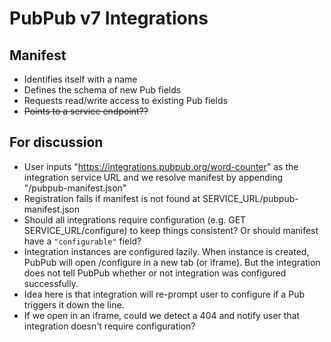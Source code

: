# PubPub v7 Integrations

## Manifest

- Identifies itself with a name
- Defines the schema of new Pub fields
- Requests read/write access to existing Pub fields
- ~~Points to a service endpoint??~~

## For discussion

- User inputs "https://integrations.pubpub.org/word-counter" as the integration service URL and we resolve manifest by appending "/pubpub-manifest.json"
- Registration fails if manifest is not found at SERVICE_URL/pubpub-manifest.json
- Should all integrations require configuration (e.g. GET SERVICE_URL/configure) to keep things consistent? Or should manifest have a `"configurable"` field?
- Integration instances are configured lazily. When instance is created, PubPub will open /configure in a new tab (or iframe). But the integration does not tell PubPub whether or not integration was configured successfully.
- Idea here is that integration will re-prompt user to configure if a Pub triggers it down the line.
- If we open in an iframe, could we detect a 404 and notify user that integration doesn't require configuration?
